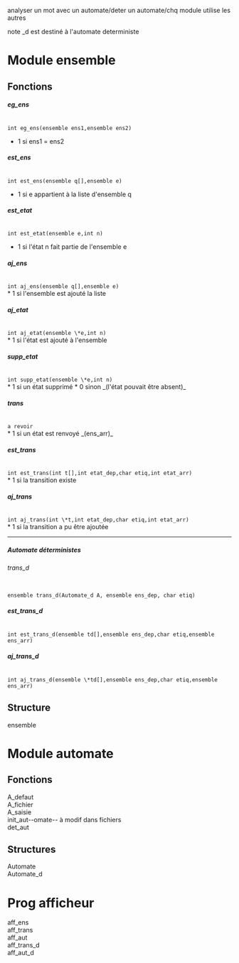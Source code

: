 <!-- ZANGafn-->

analyser un mot avec un automate/deter un automate/chq module utilise les autres  

note \_d est destiné à l'automate deterministe

# Module ensemble
## Fonctions
##### eg_ens
<code>
int eg_ens(ensemble ens1,ensemble ens2)
</code>

* 1 si ens1 = ens2  

##### est_ens

<code>
int est_ens(ensemble q[],ensemble e)
</code>

* 1 si e appartient à la liste d'ensemble q

##### est_etat
<code>
int est_etat(ensemble e,int n)
</code>

* 1 si l'état n fait partie de l'ensemble e

##### aj_ens
<code>
int aj_ens(ensemble q[],ensemble e)
</code>   
* 1 si l'ensemble est ajouté la liste


##### aj_etat
<code>
int aj_etat(ensemble \*e,int n)
</code>  
* 1 si l'état est ajouté à l'ensemble

##### supp_etat
<code>
int supp_etat(ensemble \*e,int n)
</code>
* 1 si un état supprimé
* 0 sinon _(l'état pouvait être absent)_

##### trans
<code>
a revoir
</code>
* 1 si un état est renvoyé _(ens_arr)_

##### est_trans
<code>
int est_trans(int t[],int etat_dep,char etiq,int etat_arr)
</code>
* 1 si la transition existe

##### aj_trans
<code>
int aj_trans(int \*t,int etat_dep,char etiq,int etat_arr)
</code>
* 1 si la transition a pu être ajoutée

-----------

##### Automate déterministes

###### trans_d
<code>
ensemble trans_d(Automate_d A, ensemble ens_dep, char etiq)
</code>

##### est_trans_d
<code>
int est_trans_d(ensemble td[],ensemble ens_dep,char etiq,ensemble ens_arr)
</code>


##### aj_trans_d
<code>
int aj_trans_d(ensemble \*td[],ensemble ens_dep,char etiq,ensemble ens_arr)
</code>


<!--
#####
<code></code>

 -->



## Structure
ensemble

# Module automate
## Fonctions
A_defaut  
A_fichier  
A_saisie  
init_aut--omate--  à modif dans fichiers  
det_aut  

## Structures
Automate  
Automate_d  

# Prog afficheur
aff_ens  
aff_trans  
aff_aut  
aff_trans_d  
aff_aut_d  
